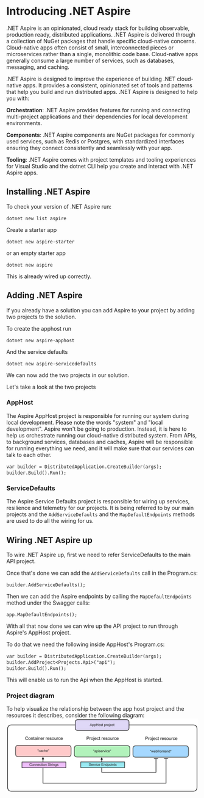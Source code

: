 # Introducing .NET Aspire

.NET Aspire is an opinionated, cloud ready stack for building observable, production ready, distributed applications. .NET Aspire is delivered through a collection of NuGet packages that handle specific cloud-native concerns. Cloud-native apps often consist of small, interconnected pieces or microservices rather than a single, monolithic code base. Cloud-native apps generally consume a large number of services, such as databases, messaging, and caching.

.NET Aspire is designed to improve the experience of building .NET cloud-native apps. It provides a consistent, opinionated set of tools and patterns that help you build and run distributed apps. .NET Aspire is designed to help you with:

**Orchestration**: .NET Aspire provides features for running and connecting multi-project applications and their dependencies for local development environments.

**Components**: .NET Aspire components are NuGet packages for commonly used services, such as Redis or Postgres, with standardized interfaces ensuring they connect consistently and seamlessly with your app.

**Tooling**: .NET Aspire comes with project templates and tooling experiences for Visual Studio and the dotnet CLI help you create and interact with .NET Aspire apps.

## Installing .NET Aspire

To check your version of .NET Aspire run:
```shell
dotnet new list aspire
```
Create a starter app
```shell
dotnet new aspire-starter
```
or an empty starter app
```shell
dotnet new aspire
```

This is already wired up correctly.

## Adding .NET Aspire
If you already have a solution you can add Aspire to your project by adding two projects to the solution.

To create the apphost run
```shell
dotnet new aspire-apphost
```
And the service defaults
```shell
dotnet new aspire-servicedefaults
```
We can now add the two projects in our solution.

Let's take a look at the two projects

### AppHost
The Aspire AppHost project is responsible for running our system during local development. Please note the words "system" and "local development". Aspire won't be going to production. Instead, it is here to help us orchestrate running our cloud-native distributed system. From APIs, to background services, databases and caches, Aspire will be responsible for running everything we need, and it will make sure that our services can talk to each other.

```shell
var builder = DistributedApplication.CreateBuilder(args);
builder.Build().Run();
```

### ServiceDefaults
The Aspire Service Defaults project is responsible for wiring up services, resilience and telemetry for our projects. It is being referred to by our main projects and the `AddServiceDefaults` and the `MapDefaultEndpoints` methods are used to do all the wiring for us.

## Wiring .NET Aspire up
To wire .NET Aspire up, first we need to refer ServiceDefaults to the main API project.

Once that's done we can add the `AddServiceDefaults` call in the Program.cs:
```shell
builder.AddServiceDefaults();

```

Then we can add the Aspire endpoints by calling the `MapDefaultEndpoints` method under the Swagger calls:
```shell
app.MapDefaultEndpoints();
```

With all that now done we can wire up the API project to run through Aspire's AppHost project.

To do that we need the following inside AppHost's Program.cs:
```shell
var builder = DistributedApplication.CreateBuilder(args);
builder.AddProject<Projects.Api>("api");
builder.Build().Run();
```
This will enable us to run the Api when the AppHost is started.

### Project diagram
To help visualize the relationship between the app host project and the resources it describes, consider the following diagram:
![app-host-resource-diagram](/img/app-host-resource-diagram.png)
